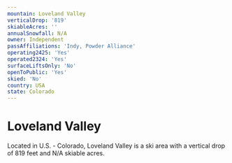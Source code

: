 ```yaml
---
mountain: Loveland Valley
verticalDrop: '819'
skiableAcres: ''
annualSnowfall: N/A
owner: Independent
passAffiliations: 'Indy, Powder Alliance'
operating2425: 'Yes'
operated2324: 'Yes'
surfaceLiftsOnly: 'No'
openToPublic: 'Yes'
skied: 'No'
country: USA
state: Colorado
---
```


# Loveland Valley

Located in U.S. - Colorado, Loveland Valley is a ski area with a vertical drop of 819 feet and N/A skiable acres.

